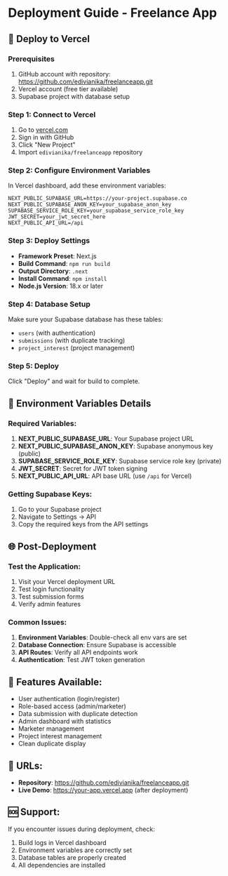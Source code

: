 # Deployment Guide - Freelance App

## 🚀 Deploy to Vercel

### Prerequisites
1. GitHub account with repository: https://github.com/edivianika/freelanceapp.git
2. Vercel account (free tier available)
3. Supabase project with database setup

### Step 1: Connect to Vercel
1. Go to [vercel.com](https://vercel.com)
2. Sign in with GitHub
3. Click "New Project"
4. Import `edivianika/freelanceapp` repository

### Step 2: Configure Environment Variables
In Vercel dashboard, add these environment variables:

```
NEXT_PUBLIC_SUPABASE_URL=https://your-project.supabase.co
NEXT_PUBLIC_SUPABASE_ANON_KEY=your_supabase_anon_key
SUPABASE_SERVICE_ROLE_KEY=your_supabase_service_role_key
JWT_SECRET=your_jwt_secret_here
NEXT_PUBLIC_API_URL=/api
```

### Step 3: Deploy Settings
- **Framework Preset**: Next.js
- **Build Command**: `npm run build`
- **Output Directory**: `.next`
- **Install Command**: `npm install`
- **Node.js Version**: 18.x or later

### Step 4: Database Setup
Make sure your Supabase database has these tables:
- `users` (with authentication)
- `submissions` (with duplicate tracking)
- `project_interest` (project management)

### Step 5: Deploy
Click "Deploy" and wait for build to complete.

## 🔧 Environment Variables Details

### Required Variables:
1. **NEXT_PUBLIC_SUPABASE_URL**: Your Supabase project URL
2. **NEXT_PUBLIC_SUPABASE_ANON_KEY**: Supabase anonymous key (public)
3. **SUPABASE_SERVICE_ROLE_KEY**: Supabase service role key (private)
4. **JWT_SECRET**: Secret for JWT token signing
5. **NEXT_PUBLIC_API_URL**: API base URL (use `/api` for Vercel)

### Getting Supabase Keys:
1. Go to your Supabase project
2. Navigate to Settings → API
3. Copy the required keys from the API settings

## 🌐 Post-Deployment

### Test the Application:
1. Visit your Vercel deployment URL
2. Test login functionality
3. Test submission forms
4. Verify admin features

### Common Issues:
1. **Environment Variables**: Double-check all env vars are set
2. **Database Connection**: Ensure Supabase is accessible
3. **API Routes**: Verify all API endpoints work
4. **Authentication**: Test JWT token generation

## 📱 Features Available:
- User authentication (login/register)
- Role-based access (admin/marketer)
- Data submission with duplicate detection
- Admin dashboard with statistics
- Marketer management
- Project interest management
- Clean duplicate display

## 🔗 URLs:
- **Repository**: https://github.com/edivianika/freelanceapp.git
- **Live Demo**: https://your-app.vercel.app (after deployment)

## 🆘 Support:
If you encounter issues during deployment, check:
1. Build logs in Vercel dashboard
2. Environment variables are correctly set
3. Database tables are properly created
4. All dependencies are installed